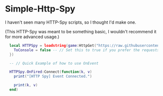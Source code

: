 # Simple-Http-Spy

I haven't seen many HTTP-Spy scripts, so I thought I'd make one.

(This HTTP-Spy was meant to be something basic, I wouldn't recommend it for more advanced usage.)

```lua
  local HTTPSpy = loadstring(game:HttpGet("https://raw.githubusercontent.com/Axure0/Simple-Http-Spy/refs/heads/main/main.lua"))({
    ToConsole = false -- // Set this to true if you prefer the requests to be added to the executor console.
  })

  -- // Quick Example of how to use OnEvent

  HTTPSpy.OnFired:Connect(function(k, v)
    print("[HTTP Spy] Event Connected.")

    print(k, v)
  end)
```
